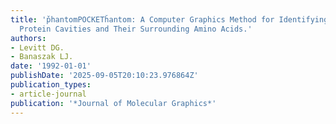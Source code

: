 ```yaml
---
title: 'p̌hantomPOCKETȟantom: A Computer Graphics Method for Identifying and Displaying
  Protein Cavities and Their Surrounding Amino Acids.'
authors:
- Levitt DG.
- Banaszak LJ.
date: '1992-01-01'
publishDate: '2025-09-05T20:10:23.976864Z'
publication_types:
- article-journal
publication: '*Journal of Molecular Graphics*'
---
```

